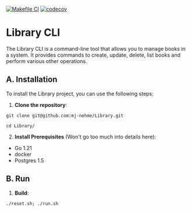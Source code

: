 [![Makefile CI](https://github.com/mj-nehme/library/actions/workflows/makefile.yml/badge.svg)](https://github.com/mj-nehme/library/actions/workflows/makefile.yml)
[![codecov](https://codecov.io/gh/mj-nehme/library/branch/main/graph/badge.svg?token=e4a40627-e198-4dfd-b278-1cb573775e1f)](https://codecov.io/gh/mj-nehme/library)

# Library CLI

The Library CLI is a command-line tool that allows you to manage books in a system. It provides commands to create, update, delete, list books and perform various other operations.

## A. Installation

To install the Library project, you can use the following steps:

1. **Clone the repository**:

```
git clone git@github.com:mj-nehme/Library.git
```

```
cd Library/
```

2. **Install Prerequisites** (Won't go too much into details here):

- Go 1.21
- docker
- Postgres 1.5

## B. Run

1. **Build**: 

```
./reset.sh; ./run.sh
```
